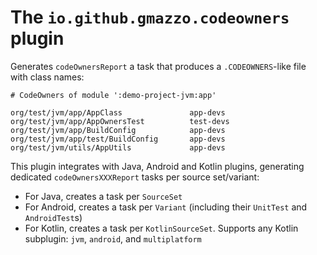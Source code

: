 # The `io.github.gmazzo.codeowners` plugin

Generates `codeOwnersReport` a task that produces a `.CODEOWNERS`-like file with class names:

```CODEOWNERS
# CodeOwners of module ':demo-project-jvm:app'

org/test/jvm/app/AppClass               app-devs
org/test/jvm/app/AppOwnersTest          test-devs
org/test/jvm/app/BuildConfig            app-devs
org/test/jvm/app/test/BuildConfig       app-devs
org/test/jvm/utils/AppUtils             app-devs
```

This plugin integrates with Java, Android and Kotlin plugins, generating dedicated `codeOwnersXXXReport` tasks per
source set/variant:

- For Java, creates a task per `SourceSet`
- For Android, creates a task per `Variant` (including their `UnitTest` and `AndroidTest`s)
- For Kotlin, creates a task per `KotlinSourceSet`. Supports any Kotlin subplugin: `jvm`, `android`, and `multiplatform`
